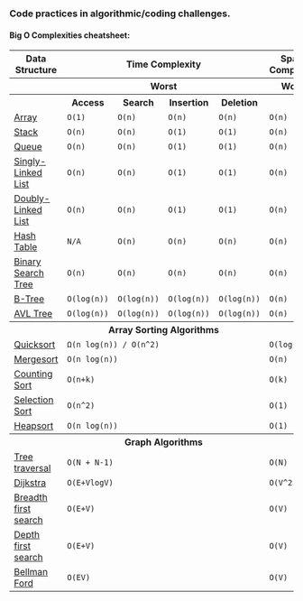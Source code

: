 ### Code practices in algorithmic/coding challenges.


#### Big O Complexities cheatsheet:

<table>
    <tbody>
    <tr>
      <th>Data Structure</th>
      <th colspan="4">Time Complexity</th>
      <th>Space Complexity</th>
    </tr>
    <tr>
      <th></th>
      <th colspan="4">Worst</th>
      <th>Worst</th>
    </tr>
    <tr>
      <th></th>
      <th>Access</th>
      <th>Search</th>
      <th>Insertion</th>
      <th>Deletion</th>
      <th></th>
    </tr>
    <tr>
      <td><a href="http://en.wikipedia.org/wiki/Array_data_structure">Array</a></td>
      <td><code>O(1)</code></td>
      <td><code>O(n)</code></td>
      <td><code>O(n)</code></td>
      <td><code>O(n)</code></td>
      <td><code>O(n)</code></td>
    </tr>
    <tr>
      <td><a href="http://en.wikipedia.org/wiki/Stack_(abstract_data_type)">Stack</a></td>
      <td><code>O(n)</code></td>
      <td><code>O(n)</code></td>
      <td><code>O(1)</code></td>
      <td><code>O(1)</code></td>
      <td><code>O(n)</code></td>
    </tr>
    <tr>
      <td><a href="http://en.wikipedia.org/wiki/Queue_(abstract_data_type)">Queue</a></td>
      <td><code>O(n)</code></td>
      <td><code>O(n)</code></td>
      <td><code>O(1)</code></td>
      <td><code>O(1)</code></td>
      <td><code>O(n)</code></td>
    </tr>
    <tr>
      <td><a href="http://en.wikipedia.org/wiki/Singly_linked_list#Singly_linked_lists">Singly-Linked List</a></td>
      <td><code>O(n)</code></td>
      <td><code>O(n)</code></td>
      <td><code>O(1)</code></td>
      <td><code>O(1)</code></td>
      <td><code>O(n)</code></td>
    </tr>
    <tr>
      <td><a href="http://en.wikipedia.org/wiki/Doubly_linked_list">Doubly-Linked List</a></td>
      <td><code>O(n)</code></td>
      <td><code>O(n)</code></td>
      <td><code>O(1)</code></td>
      <td><code>O(1)</code></td>
      <td><code>O(n)</code></td>
    </tr>
    <tr>
      <td><a href="http://en.wikipedia.org/wiki/Hash_table">Hash Table</a></td>
      <td><code>N/A</code></td>
      <td><code>O(n)</code></td>
      <td><code>O(n)</code></td>
      <td><code>O(n)</code></td>
      <td><code>O(n)</code></td>
    </tr>
    <tr>
      <td><a href="http://en.wikipedia.org/wiki/Binary_search_tree">Binary Search Tree</a></td>
      <td><code>O(n)</code></td>
      <td><code>O(n)</code></td>
      <td><code>O(n)</code></td>
      <td><code>O(n)</code></td>
      <td><code>O(n)</code></td>
    </tr>
    <tr>
      <td><a href="http://en.wikipedia.org/wiki/B_tree">B-Tree</a></td>
      <td><code>O(log(n))</code></td>
      <td><code>O(log(n))</code></td>
      <td><code>O(log(n))</code></td>
      <td><code>O(log(n))</code></td>
      <td><code>O(n)</code></td>
    </tr>
    <tr>
      <td><a href="http://en.wikipedia.org/wiki/AVL_tree">AVL Tree</a></td>
      <td><code>O(log(n))</code></td>
      <td><code>O(log(n))</code></td>
      <td><code>O(log(n))</code></td>
      <td><code>O(log(n))</code></td>
      <td><code>O(n)</code></td>
    </tr>
    <tr>
      <th></th>
      <th colspan="4">Array Sorting Algorithms</th>
      <th></th>
    </tr>
    <tr>
      <td><a href="http://en.wikipedia.org/wiki/Quicksort">Quicksort</a></td>
      <td colspan="4"><code>Ω(n log(n)) / O(n^2)</code></td>
      <td><code>O(log(n))</code></td>
    </tr>
    <tr>
      <td><a href="http://en.wikipedia.org/wiki/Merge_sort">Mergesort</a></td>
      <td colspan="4"><code >O(n log(n))</code></td>
      <td><code>O(n)</code></td>
    </tr>
    <tr>
      <td><a rel="tooltip" title="Difference between maximum and minimum number 'k'" href="https://en.wikipedia.org/wiki/Counting_sort">Counting Sort</a></td>
      <td colspan="4"><code >O(n+k)</td>
      <td><code>O(k)</code></td>
    </tr>
    <tr>
      <td><a href="http://en.wikipedia.org/wiki/Selection_sort">Selection Sort</a></td>
      <td colspan="4"><code >O(n^2)</td>
      <td><code>O(1)</code></td>
    </tr>
    <tr>
      <td><a href="http://en.wikipedia.org/wiki/Heapsort">Heapsort</a></td>
      <td colspan="4"><code >O(n log(n))</td>
      <td><code>O(1)</code></td>
    </tr>
    <tr>
      <th></th>
      <th colspan="4">Graph Algorithms</th>
      <th></th>
    </tr>
    <tr>
      <td><a href="https://en.wikipedia.org/wiki/Tree_traversal">Tree traversal</a></td>
      <td colspan="4"><code >O(N + N-1)</td>
      <td><code>O(N)</code></td>
    </tr>
    <tr>
      <td><a href="https://en.wikipedia.org/wiki/Dijkstra%27s_algorithm">Dijkstra</a></td>
      <td colspan="4"><code >O(E+VlogV)</td>
      <td><code>O(V^2)</code></td>
    </tr>
    <tr>
      <td><a href="https://en.wikipedia.org/wiki/Breadth-first_search">Breadth first search</a></td>
      <td colspan="4"><code >O(E+V)</td>
      <td><code>O(V)</code></td>
    </tr>
    <tr>
      <td><a href="https://en.wikipedia.org/wiki/Depth-first_search">Depth first search</a></td>
      <td colspan="4"><code >O(E+V)</td>
      <td><code>O(V)</code></td>
    </tr>
    <tr>
      <td><a href="https://en.wikipedia.org/wiki/Bellman%E2%80%93Ford_algorithm">Bellman Ford</a></td>
      <td colspan="4"><code >O(EV)</td>
      <td><code>O(V)</code></td>
    </tr>
</tbody>
</table>
